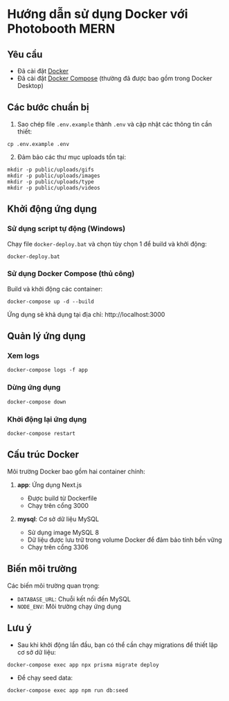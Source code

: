 # Hướng dẫn sử dụng Docker với Photobooth MERN

## Yêu cầu
- Đã cài đặt [Docker](https://www.docker.com/get-started)
- Đã cài đặt [Docker Compose](https://docs.docker.com/compose/install/) (thường đã được bao gồm trong Docker Desktop)

## Các bước chuẩn bị

1. Sao chép file `.env.example` thành `.env` và cập nhật các thông tin cần thiết:
```
cp .env.example .env
```

2. Đảm bảo các thư mục uploads tồn tại:
```
mkdir -p public/uploads/gifs
mkdir -p public/uploads/images
mkdir -p public/uploads/type
mkdir -p public/uploads/videos
```

## Khởi động ứng dụng

### Sử dụng script tự động (Windows)
Chạy file `docker-deploy.bat` và chọn tùy chọn 1 để build và khởi động:
```
docker-deploy.bat
```

### Sử dụng Docker Compose (thủ công)
Build và khởi động các container:
```
docker-compose up -d --build
```

Ứng dụng sẽ khả dụng tại địa chỉ: http://localhost:3000

## Quản lý ứng dụng

### Xem logs
```
docker-compose logs -f app
```

### Dừng ứng dụng
```
docker-compose down
```

### Khởi động lại ứng dụng
```
docker-compose restart
```

## Cấu trúc Docker

Môi trường Docker bao gồm hai container chính:

1. **app**: Ứng dụng Next.js
   - Được build từ Dockerfile
   - Chạy trên cổng 3000

2. **mysql**: Cơ sở dữ liệu MySQL
   - Sử dụng image MySQL 8
   - Dữ liệu được lưu trữ trong volume Docker để đảm bảo tính bền vững
   - Chạy trên cổng 3306

## Biến môi trường

Các biến môi trường quan trọng:

- `DATABASE_URL`: Chuỗi kết nối đến MySQL
- `NODE_ENV`: Môi trường chạy ứng dụng

## Lưu ý

- Sau khi khởi động lần đầu, bạn có thể cần chạy migrations để thiết lập cơ sở dữ liệu:
```
docker-compose exec app npx prisma migrate deploy
```

- Để chạy seed data:
```
docker-compose exec app npm run db:seed
```
